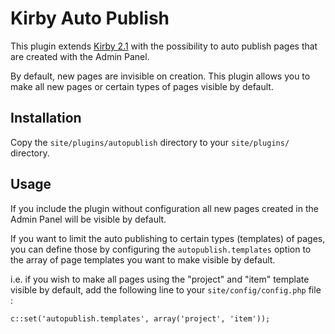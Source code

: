 # Kirby Auto Publish

This plugin extends [Kirby 2.1](http://getkirby.com) with the possibility to auto publish pages that are created with the Admin Panel.

By default, new pages are invisible on creation. This plugin allows you to make all new pages or certain types of pages visible by default.

## Installation

Copy the `site/plugins/autopublish` directory to your `site/plugins/` directory.

## Usage

If you include the plugin without configuration all new pages created in the Admin Panel will be visible by default.

If you want to limit the auto publishing to certain types (templates) of pages, you can define those by configuring the `autopublish.templates` option to the array of page templates you want to make visible by default.

i.e. if you wish to make all pages using the "project" and "item" template visible by default, add the following line to your `site/config/config.php` file :

```
c::set('autopublish.templates', array('project', 'item'));
```


